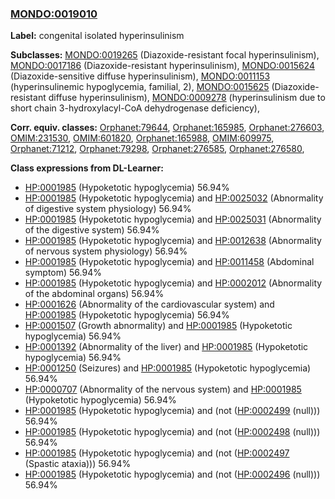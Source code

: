 
### [MONDO:0019010](http://purl.obolibrary.org/obo/MONDO_0019010)
**Label:** congenital isolated hyperinsulinism

**Subclasses:** [MONDO:0019265](http://purl.obolibrary.org/obo/MONDO_0019265) (Diazoxide-resistant focal hyperinsulinism), [MONDO:0017186](http://purl.obolibrary.org/obo/MONDO_0017186) (Diazoxide-resistant hyperinsulinism), [MONDO:0015624](http://purl.obolibrary.org/obo/MONDO_0015624) (Diazoxide-sensitive diffuse hyperinsulinism), [MONDO:0011153](http://purl.obolibrary.org/obo/MONDO_0011153) (hyperinsulinemic hypoglycemia, familial, 2), [MONDO:0015625](http://purl.obolibrary.org/obo/MONDO_0015625) (Diazoxide-resistant diffuse hyperinsulinism), [MONDO:0009278](http://purl.obolibrary.org/obo/MONDO_0009278) (hyperinsulinism due to short chain 3-hydroxylacyl-CoA dehydrogenase deficiency), 

**Corr. equiv. classes:** [Orphanet:79644](http://www.orpha.net/ORDO/Orphanet_79644), [Orphanet:165985](http://www.orpha.net/ORDO/Orphanet_165985), [Orphanet:276603](http://www.orpha.net/ORDO/Orphanet_276603), [OMIM:231530](http://purl.obolibrary.org/obo/OMIM_231530), [OMIM:601820](http://purl.obolibrary.org/obo/OMIM_601820), [Orphanet:165988](http://www.orpha.net/ORDO/Orphanet_165988), [OMIM:609975](http://purl.obolibrary.org/obo/OMIM_609975), [Orphanet:71212](http://www.orpha.net/ORDO/Orphanet_71212), [Orphanet:79298](http://www.orpha.net/ORDO/Orphanet_79298), [Orphanet:276585](http://www.orpha.net/ORDO/Orphanet_276585), [Orphanet:276580](http://www.orpha.net/ORDO/Orphanet_276580), 

**Class expressions from DL-Learner:**

- [HP:0001985](http://purl.obolibrary.org/obo/HP_0001985) (Hypoketotic hypoglycemia) 56.94%
- [HP:0001985](http://purl.obolibrary.org/obo/HP_0001985) (Hypoketotic hypoglycemia) and [HP:0025032](http://purl.obolibrary.org/obo/HP_0025032) (Abnormality of digestive system physiology) 56.94%
- [HP:0001985](http://purl.obolibrary.org/obo/HP_0001985) (Hypoketotic hypoglycemia) and [HP:0025031](http://purl.obolibrary.org/obo/HP_0025031) (Abnormality of the digestive system) 56.94%
- [HP:0001985](http://purl.obolibrary.org/obo/HP_0001985) (Hypoketotic hypoglycemia) and [HP:0012638](http://purl.obolibrary.org/obo/HP_0012638) (Abnormality of nervous system physiology) 56.94%
- [HP:0001985](http://purl.obolibrary.org/obo/HP_0001985) (Hypoketotic hypoglycemia) and [HP:0011458](http://purl.obolibrary.org/obo/HP_0011458) (Abdominal symptom) 56.94%
- [HP:0001985](http://purl.obolibrary.org/obo/HP_0001985) (Hypoketotic hypoglycemia) and [HP:0002012](http://purl.obolibrary.org/obo/HP_0002012) (Abnormality of the abdominal organs) 56.94%
- [HP:0001626](http://purl.obolibrary.org/obo/HP_0001626) (Abnormality of the cardiovascular system) and [HP:0001985](http://purl.obolibrary.org/obo/HP_0001985) (Hypoketotic hypoglycemia) 56.94%
- [HP:0001507](http://purl.obolibrary.org/obo/HP_0001507) (Growth abnormality) and [HP:0001985](http://purl.obolibrary.org/obo/HP_0001985) (Hypoketotic hypoglycemia) 56.94%
- [HP:0001392](http://purl.obolibrary.org/obo/HP_0001392) (Abnormality of the liver) and [HP:0001985](http://purl.obolibrary.org/obo/HP_0001985) (Hypoketotic hypoglycemia) 56.94%
- [HP:0001250](http://purl.obolibrary.org/obo/HP_0001250) (Seizures) and [HP:0001985](http://purl.obolibrary.org/obo/HP_0001985) (Hypoketotic hypoglycemia) 56.94%
- [HP:0000707](http://purl.obolibrary.org/obo/HP_0000707) (Abnormality of the nervous system) and [HP:0001985](http://purl.obolibrary.org/obo/HP_0001985) (Hypoketotic hypoglycemia) 56.94%
- [HP:0001985](http://purl.obolibrary.org/obo/HP_0001985) (Hypoketotic hypoglycemia) and (not ([HP:0002499](http://purl.obolibrary.org/obo/HP_0002499) (null))) 56.94%
- [HP:0001985](http://purl.obolibrary.org/obo/HP_0001985) (Hypoketotic hypoglycemia) and (not ([HP:0002498](http://purl.obolibrary.org/obo/HP_0002498) (null))) 56.94%
- [HP:0001985](http://purl.obolibrary.org/obo/HP_0001985) (Hypoketotic hypoglycemia) and (not ([HP:0002497](http://purl.obolibrary.org/obo/HP_0002497) (Spastic ataxia))) 56.94%
- [HP:0001985](http://purl.obolibrary.org/obo/HP_0001985) (Hypoketotic hypoglycemia) and (not ([HP:0002496](http://purl.obolibrary.org/obo/HP_0002496) (null))) 56.94%


